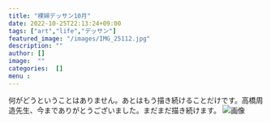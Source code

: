 ```yaml
---
title: "裸婦デッサン10月"
date: 2022-10-25T22:13:24+09:00
tags: ["art","life","デッサン"]
featured_image: "/images/IMG_25112.jpg"
description: ""
author: []
image:  ""
categories:  []
menu :
---
```

何がどうということはありません。あとはもう描き続けることだけです。高橋周造先生、今までありがとうございました。まだまだ描き続けます。
![画像](/images/IMG_25112.jpg)
